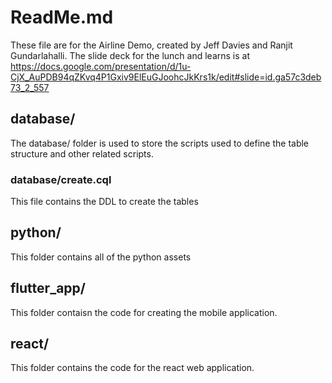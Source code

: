 # ReadMe.md

These file are for the Airline Demo, created by Jeff Davies and Ranjit Gundarlahalli. The slide deck for the lunch and learns is at <https://docs.google.com/presentation/d/1u-CjX_AuPDB94qZKvq4P1Gxiv9ElEuGJoohcJkKrs1k/edit#slide=id.ga57c3deb73_2_557>

## database/

The database/ folder is used to store the scripts used to define the table
structure and other related scripts.

### database/create.cql

This file contains the DDL to create the tables

## python/

This folder contains all of the python assets

## flutter_app/

This folder contaisn the code for creating the mobile application.

## react/

This folder contains the code for the react web application.
